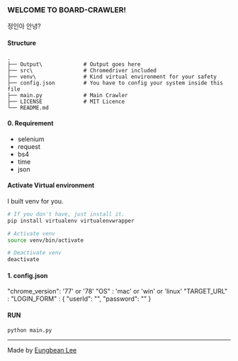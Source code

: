 ### WELCOME TO BOARD-CRAWLER!

정인아 안녕?

#### Structure
```
.
├── Output\             # Output goes here
├── src\                # Chromedriver included
├── venv\               # Kind virtual environment for your safety  
├── config.json         # You have to config your system inside this file
├── main.py             # Main Crawler
├── LICENSE             # MIT Licence
└── README.md
```

#### 0. Requirement
* selenium
* request
* bs4
* time
* json

#### Activate Virtual environment

I built venv for you.

```sh
# If you don't have, just install it.
pip install virtualenv virtualenvwrapper

# Activate venv
source venv/bin/activate

# Deactivate venv
deactivate
```

#### 1. config.json

"chrome_version": '77' or '78'
"OS" : 'mac' or 'win' or 'linux'
"TARGET_URL" : 
"LOGIN_FORM" : {
    "userId": "",
    "password": ""
    }

#### RUN
```
python main.py
```

---
Made by [Eungbean Lee](https://eungbean.github.io)